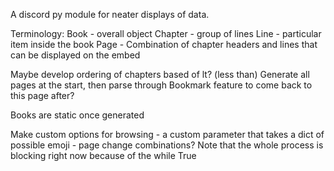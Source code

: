 
A discord py module for neater displays of data.

Terminology:
Book - overall object
Chapter - group of lines
Line - particular item inside the book
Page - Combination of chapter headers and lines that can be displayed on the embed

Maybe develop ordering of chapters based of lt? (less than)
Generate all pages at the start, then parse through
Bookmark feature to come back to this page after?

Books are static once generated

Make custom options for browsing - a custom parameter that takes a dict of possible emoji - page change combinations?
Note that the whole process is blocking right now because of the while True